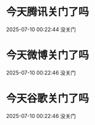 # 今天腾讯关门了吗

2025-07-10 00:22:44 没关门

# 今天微博关门了吗

2025-07-10 00:22:46 没关门

# 今天谷歌关门了吗

2025-07-10 00:22:46 没关门

